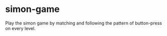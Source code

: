 # simon-game

Play the simon game by matching and following the pattern of button-press on every level.
